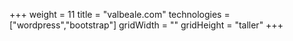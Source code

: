 +++
weight = 11
title = "valbeale.com"
technologies = ["wordpress","bootstrap"]
gridWidth = ""
gridHeight = "taller"
+++

